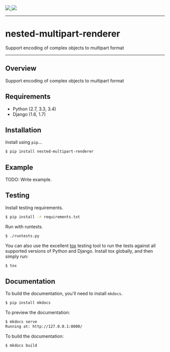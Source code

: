 <div class="badges">
    <a href="http://travis-ci.org/thommignot/nested-multipart-renderer">
        <img src="https://travis-ci.org/thommignot/nested-multipart-renderer.svg?branch=master">
    </a>
    <a href="https://pypi.python.org/pypi/nested-multipart-renderer">
        <img src="https://img.shields.io/pypi/v/nested-multipart-renderer.svg">
    </a>
</div>

---

# nested-multipart-renderer

Support encoding of complex objects to multipart format

---

## Overview

Support encoding of complex objects to multipart format

## Requirements

* Python (2.7, 3.3, 3.4)
* Django (1.6, 1.7)

## Installation

Install using `pip`...

```bash
$ pip install nested-multipart-renderer
```

## Example

TODO: Write example.

## Testing

Install testing requirements.

```bash
$ pip install -r requirements.txt
```

Run with runtests.

```bash
$ ./runtests.py
```

You can also use the excellent [tox](http://tox.readthedocs.org/en/latest/) testing tool to run the tests against all supported versions of Python and Django. Install tox globally, and then simply run:

```bash
$ tox
```

## Documentation

To build the documentation, you'll need to install `mkdocs`.

```bash
$ pip install mkdocs
```

To preview the documentation:

```bash
$ mkdocs serve
Running at: http://127.0.0.1:8000/
```

To build the documentation:

```bash
$ mkdocs build
```
